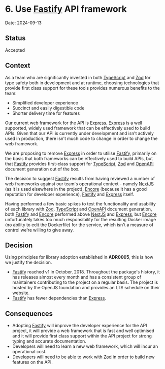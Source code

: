 # 6. Use [Fastify](https://fastify.dev/) API framework

Date: 2024-09-13

## Status

Accepted

## Context

As a team who are significantly invested in both [TypeScript](https://www.typescriptlang.org/) and [Zod](https://zod.dev/) for type safety both in development and at runtime, choosing technologies that provide first class support for these tools provides numerous benefits to the team:

- Simplified developer experience
- Succinct and easily digestible code
- Shorter delivery time for features

Our current web framework for the API is [Express](https://expressjs.com/). [Express](https://expressjs.com/) is a well supported, widely used framework that can be effectively used to build APIs. Given that our API is currently under development and isn't actively used in production, there isn't much code to change in order to change the web framework.

We are proposing to remove [Express](https://expressjs.com/) in order to utilise [Fastify](https://fastify.dev/), primarily on the basis that both frameworks can be effectively used to build APIs, but that [Fastify](https://fastify.dev/) provides first-class support for [TypeScript](https://www.typescriptlang.org/), [Zod](https://zod.dev/) and [OpenAPI](https://www.openapis.org/) document generation out of the box.

The decision to suggest [Fastify](https://fastify.dev/) results from having reviewed a number of web frameworks against our team's operational context - namely [NextJS](https://nextjs.org/) (as it is used elsewhere in the project), [Encore](https://encore.dev/) (because it has a good reputation for developer experience), [Fastify](https://fastify.dev/) and [Express](https://expressjs.com/) itself.

Having performed a few basic spikes to test the functionality and usability of each library with [Zod](https://zod.dev/), [TypeScript](https://www.typescriptlang.org/) and [OpenAPI](https://www.openapis.org/) document generation, both [Fastify](https://fastify.dev/) and [Encore](https://encore.dev/) performed above [NextJS](https://nextjs.org/) and [Express](https://expressjs.com/), but [Encore](https://encore.dev/) unfortunately takes too much responsibility for the resulting Docker image (no ability to edit the Dockerfile) for the service, which isn't a measure of control we're willing to give away.

## Decision

Using principles for library adoption established in **ADR0005**, this is how we justify the decision.

- [Fastify](https://fastify.dev/) reached v1 in October, 2018. Throughout the package's history, it has releases almost every month and has a consistent group of maintainers contributing to the project on a regular basis. The project is hosted by the OpenJS foundation and provides an LTS schedule on their website.
- [Fastify](https://fastify.dev/) has fewer dependencies than [Express](https://expressjs.com/).

## Consequences

- Adopting [Fastify](https://fastify.dev/) will improve the developer experience for the API project, it will provide a web framework that is fast and well optimised and it will provide first class support within the API project for strong typing and accurate documentation.
- Developers will need to learn a new web framework, which will incur an operational cost.
- Developers will need to be able to work with [Zod](https://zod.dev/) in order to build new features on the API.
